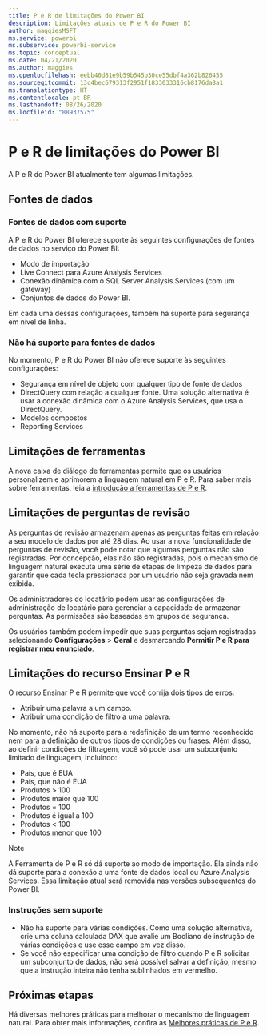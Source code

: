 ```yaml
---
title: P e R de limitações do Power BI
description: Limitações atuais de P e R do Power BI
author: maggiesMSFT
ms.service: powerbi
ms.subservice: powerbi-service
ms.topic: conceptual
ms.date: 04/21/2020
ms.author: maggies
ms.openlocfilehash: eebb40d81e9b59b545b30ce55dbf4a362b826455
ms.sourcegitcommit: 13c4bec679313f2951f1833033316cb8176da8a1
ms.translationtype: HT
ms.contentlocale: pt-BR
ms.lasthandoff: 08/26/2020
ms.locfileid: "88937575"
---
```

# <a name="limitations-of-power-bi-qa"></a>P e R de limitações do Power BI

A P e R do Power BI atualmente tem algumas limitações.

## <a name="data-sources"></a>Fontes de dados

### <a name="supported-data-sources"></a>Fontes de dados com suporte

A P e R do Power BI oferece suporte às seguintes configurações de fontes de dados no serviço do Power BI:

- Modo de importação
- Live Connect para Azure Analysis Services
- Conexão dinâmica com o SQL Server Analysis Services (com um gateway)
- Conjuntos de dados do Power BI.

Em cada uma dessas configurações, também há suporte para segurança em nível de linha.

### <a name="data-sources-not-supported"></a>Não há suporte para fontes de dados

No momento, P e R do Power BI não oferece suporte às seguintes configurações:

- Segurança em nível de objeto com qualquer tipo de fonte de dados
- DirectQuery com relação a qualquer fonte. Uma solução alternativa é usar a conexão dinâmica com o Azure Analysis Services, que usa o DirectQuery.
- Modelos compostos
- Reporting Services 

## <a name="tooling-limitations"></a>Limitações de ferramentas

A nova caixa de diálogo de ferramentas permite que os usuários personalizem e aprimorem a linguagem natural em P e R. Para saber mais sobre ferramentas, leia a [introdução a ferramentas de P e R](q-and-a-tooling-intro.md).

## <a name="review-question-limitations"></a>Limitações de perguntas de revisão

As perguntas de revisão armazenam apenas as perguntas feitas em relação a seu modelo de dados por até 28 dias. Ao usar a nova funcionalidade de perguntas de revisão, você pode notar que algumas perguntas não são registradas. Por concepção, elas não são registradas, pois o mecanismo de linguagem natural executa uma série de etapas de limpeza de dados para garantir que cada tecla pressionada por um usuário não seja gravada nem exibida.

Os administradores do locatário podem usar as configurações de administração de locatário para gerenciar a capacidade de armazenar perguntas. As permissões são baseadas em grupos de segurança. 

Os usuários também podem impedir que suas perguntas sejam registradas selecionando **Configurações** > **Geral** e desmarcando **Permitir P e R para registrar meu enunciado**. 

## <a name="teach-qa-limitations"></a>Limitações do recurso Ensinar P e R

O recurso Ensinar P e R permite que você corrija dois tipos de erros:

- Atribuir uma palavra a um campo.
- Atribuir uma condição de filtro a uma palavra.

No momento, não há suporte para a redefinição de um termo reconhecido nem para a definição de outros tipos de condições ou frases. Além disso, ao definir condições de filtragem, você só pode usar um subconjunto limitado de linguagem, incluindo:

- País, que é EUA
- País, que não é EUA
- Produtos > 100
- Produtos maior que 100
- Produtos = 100
- Produtos é igual a 100
- Produtos < 100
- Produtos menor que 100

> [!NOTE]
> A Ferramenta de P e R só dá suporte ao modo de importação. Ela ainda não dá suporte para a conexão a uma fonte de dados local ou Azure Analysis Services. Essa limitação atual será removida nas versões subsequentes do Power BI.

### <a name="statements-not-supported"></a>Instruções sem suporte

- Não há suporte para várias condições. Como uma solução alternativa, crie uma coluna calculada DAX que avalie um Booliano de instrução de várias condições e use esse campo em vez disso.
- Se você não especificar uma condição de filtro quando P e R solicitar um subconjunto de dados, não será possível salvar a definição, mesmo que a instrução inteira não tenha sublinhados em vermelho.

## <a name="next-steps"></a>Próximas etapas

Há diversas melhores práticas para melhorar o mecanismo de linguagem natural. Para obter mais informações, confira as [Melhores práticas de P e R](q-and-a-best-practices.md).

